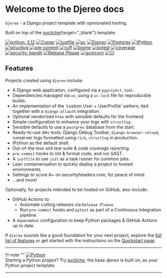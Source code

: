 # Welcome to the Djereo docs

`djereo` - a Django project template with opinionated tooling.

Built on top of the [pycliche](https://github.com/albertomh/pycliche){target=\"_blank"} template.

[![python: 3.12](https://img.shields.io/badge/>=3.12-4584b6?logo=python&logoColor=ffde57)](https://docs.python.org/3.12/whatsnew/3.12.html)
[![Copier](https://img.shields.io/endpoint?url=https://raw.githubusercontent.com/albertomh/djereo/main/docs/media/copier-badge.json)](https://github.com/copier-org/copier)
[![justfile](https://img.shields.io/badge/🤖_justfile-EFF1F3)](https://github.com/casey/just)
[![uv](https://img.shields.io/endpoint?url=https://raw.githubusercontent.com/astral-sh/uv/main/assets/badge/v0.json&labelColor=261230&color=de60e9)](https://github.com/astral-sh/uv)
[![Django](https://img.shields.io/badge/Django-092E20?logo=django&logoColor=ffffff)](https://docs.djangoproject.com/en/stable/)
[![Postgres](https://img.shields.io/badge/Postgres-346791?logo=postgresql&logoColor=ffffff)](https://www.postgresql.org/docs/)
[![IPython](https://img.shields.io/badge/IP[y]:-3465a4)](https://ipython.readthedocs.io/en/stable/)
[![structlog](https://img.shields.io/badge/🪵_structlog-b9a198)](https://github.com/hynek/structlog)
[![pre-commit](https://img.shields.io/badge/pre--commit-FAB040?logo=pre-commit&logoColor=1f2d23)](https://github.com/pre-commit/pre-commit)
[![ruff](https://img.shields.io/endpoint?url=https://raw.githubusercontent.com/astral-sh/ruff/main/assets/badge/v2.json&labelColor=261230&color=d8ff64)](https://github.com/astral-sh/ruff)
[![biome](https://img.shields.io/badge/Biome-FFFFFF?logo=biome&logoColor=60A5FA)](https://github.com/biomejs/biome)
[![pytest](https://img.shields.io/badge/pytest-0A9EDC?logo=pytest&logoColor=white)](https://github.com/pytest-dev/pytest)
[![coverage](https://img.shields.io/badge/😴_coverage-59aabd)](https://coverage.readthedocs.io/)
[![security: bandit](https://img.shields.io/badge/security-bandit-yellow.svg)](https://github.com/PyCQA/bandit)
[![Release Please](https://img.shields.io/badge/📦_Release_Please-6C97BB)](https://github.com/googleapis/release-please)
[![gunicorn](https://img.shields.io/badge/gunicorn-f7f8f2?logo=gunicorn&logoColor=499848)](https://docs.gunicorn.org/en/latest/index.html)
[![CI](https://github.com/albertomh/djereo/actions/workflows/ci.yaml/badge.svg)](https://github.com/albertomh/djereo/actions/workflows/ci.yaml)

## Features

Projects created using `djereo` include:

- A Django web application, configured via a `pyproject.toml`.
- Dependencies managed via `uv`, using a `uv.lock` file for reproducible builds.
- An implementation of the 'custom User + UserProfile' pattern, tied together with a
  `django-allauth` integration.
- Optional vendorised `htmx` with sensible defaults for the frontend.
- Simple configuration to enhance your logs with `structlog`.
- Sensible defaults to use a `postgres` database from the start.
- Ready-to-use dev tools: Django Debug Toolbar, `django-browser-reload`, runserver logs
  formatted using `rich`, `structlog` in production.
- IPython as the default shell.
- Out-of-the-box unit test suite & code coverage reporting.
- `pre-commit` hooks to lint & format code, and run SAST.
- A `justfile` to use `just` as a task runner for common jobs.
- Lean containerisation to quickly deploy a project to hosted environments.
- Settings to score A+ on securityheaders.com, for peace of mind.
- ...and more!

Optionally, for projects intended to be hosted on GitHub, also include:

<!-- markdownlint-disable MD007 ul-indent -->
- GitHub Actions to:
    - Automate cutting releases via `Release Please`.
    - Run `pre-commit` hooks and `pytest` as part of a Continuous Integration pipeline.
- A `dependabot` configuration to keep Python packages & GitHub Actions up to date.
<!-- markdownlint-enable MD007 ul-indent -->

If `djereo` sounds like a good foundation for your next project, explore the [full list of features](./featurelist.md)
or get started with the instructions on the [Quickstart page](./quickstart.md).

---

!!! note ""
    [![Python](https://img.shields.io/badge/Python-4584b6?logo=python&logoColor=ffde57)](https://github.com/albertomh/pycliche)  
    Starting a Python project? Try [pycliche](https://github.com/albertomh/pycliche), the base
    _djereo_ is built on, as your Python project template.

---
